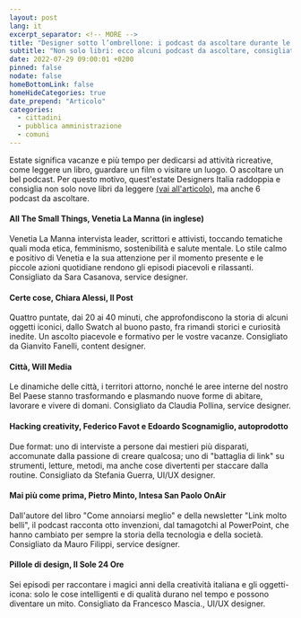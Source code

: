 ```yaml
---
layout: post
lang: it
excerpt_separator: <!-- MORE -->
title: "Designer sotto l’ombrellone: i podcast da ascoltare durante le vacanze"
subtitle: "Non solo libri: ecco alcuni podcast da ascoltare, consigliati direttamente dalle esperte e dagli esperti del team"
date: 2022-07-29 09:00:01 +0200
pinned: false
nodate: false
homeBottomLink: false
homeHideCategories: true
date_prepend: "Articolo"
categories:
  - cittadini
  - pubblica amministrazione
  - comuni
---
```


<!-- MORE -->
Estate significa vacanze e più tempo per dedicarsi ad attività ricreative, come leggere un libro, guardare un film o visitare un luogo. O ascoltare un bel podcast. Per questo motivo, quest'estate Designers Italia raddoppia e consiglia non solo nove libri da leggere [(vai all'articolo)](/notizie/designer-sotto-ombrellone-libri-da-leggere-questa-estate/), ma anche 6 podcast da ascoltare.

#### All The Small Things, Venetia La Manna (in inglese)
Venetia La Manna intervista leader, scrittori e attivisti, toccando tematiche quali moda etica, femminismo, sostenibilità e salute mentale. Lo stile calmo e positivo di Venetia e la sua attenzione per il momento presente e le piccole azioni quotidiane rendono gli episodi piacevoli e rilassanti. Consigliato da Sara Casanova, service designer.

#### Certe cose, Chiara Alessi, Il Post
Quattro puntate, dai 20 ai 40 minuti, che approfondiscono la storia di alcuni oggetti iconici, dallo Swatch al buono pasto, fra rimandi storici e curiosità inedite. Un ascolto piacevole e formativo per le vostre vacanze. Consigliato da Gianvito Fanelli, content designer.

#### Città, Will Media
Le dinamiche delle città, i territori attorno, nonché le aree interne del nostro Bel Paese stanno trasformando e plasmando nuove forme di abitare, lavorare e vivere di domani. Consigliato da Claudia Pollina, service designer.

#### Hacking creativity, Federico Favot e Edoardo Scognamiglio, autoprodotto
Due format: uno di interviste a persone dai mestieri più disparati, accomunate dalla passione di creare qualcosa; uno di "battaglia di link" su strumenti, letture, metodi, ma anche cose divertenti per staccare dalla routine. Consigliato da Stefania Guerra, UI/UX designer.

#### Mai più come prima, Pietro Minto, Intesa San Paolo OnAir
Dall'autore del libro "Come annoiarsi meglio" e della newsletter "Link molto belli", il podcast racconta otto invenzioni, dal tamagotchi al PowerPoint, che hanno cambiato per sempre la storia della tecnologia e della società. Consigliato da Mauro Filippi, service designer.

#### Pillole di design, Il Sole 24 Ore
Sei episodi per raccontare i magici anni della creatività italiana e gli oggetti-icona: solo le cose intelligenti e di qualità durano nel tempo e possono diventare un mito. Consigliato da Francesco Mascia., UI/UX designer.